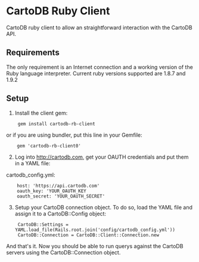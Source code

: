 CartoDB Ruby Client
===================

CartoDB ruby client to allow an straightforward interaction with the CartoDB API.

Requirements
-------------

The only requirement is an Internet connection and a working version of the Ruby language interpreter. Current ruby versions supported are 1.8.7 and 1.9.2

Setup
------

1. Install the client gem:

        gem install cartodb-rb-client

  or if you are using bundler, put this line in your Gemfile:

        gem 'cartodb-rb-client0'

2. Log into http://cartodb.com, get your OAUTH credentials and put them in a YAML file:

  cartodb_config.yml:

        host: 'https://api.cartodb.com'
        oauth_key: 'YOUR_OAUTH_KEY
        oauth_secret: 'YOUR_OAUTH_SECRET'

3. Setup your CartoDB connection object. To do so, load the YAML file and assign it to a CartoDB::Config object:

        CartoDB::Settings = YAML.load_file(Rails.root.join('config/cartodb_config.yml'))
        CartoDB::Connection = CartoDB::Client::Connection.new

And that's it. Now you should be able to run querys against the CartoDB servers using the CartoDB::Connection object.

